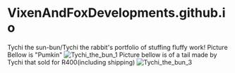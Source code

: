 # VixenAndFoxDevelopments.github.io
Tychi the sun-bun/Tychi the rabbit's portfolio of stuffing fluffy work!
Picture Bellow is "Pumkin" 
![Tychi_the_bun_1](https://github.com/VixenAndFoxDevelopments/VixenAndFoxDevelopments.github.io/assets/152870791/995bac05-2c03-41dd-ab21-641d7956e379)
Picture bellow is of a tail made by Tychi that sold for R400(including shipping)
![Tychi_the_bun_3](https://github.com/VixenAndFoxDevelopments/VixenAndFoxDevelopments.github.io/assets/152870791/8c04d596-0b1d-459d-aa52-f6c6f35830d4)

